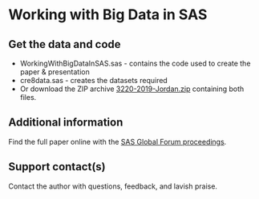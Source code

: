 # Working with Big Data in SAS                                                          


## Get the data and code

- WorkingWithBigDataInSAS.sas - contains the code used to create the paper & presentation
- cre8data.sas - creates the datasets required
- Or download the ZIP archive [3220-2019-Jordan.zip](../3220-2019-Jordan/3220-2019-Jordan.zip) containing both files. 

## Additional information

Find the full paper online with the [SAS Global Forum proceedings](https://www.sas.com/en_us/events/sas-global-forum/program/proceedings.html).

## Support contact(s)

Contact the author with questions, feedback, and lavish praise.                                                                                                                                                  

